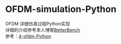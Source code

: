 # OFDM-simulation-Python
OFDM 详细仿真过程Python实现  
详细的介绍参考本人博客[BetterBench](https://zhuanlan.zhihu.com/p/434928660)  
参考：[4-ofdm-Python](https://colab.research.google.com/github/varun19299/wireless-lab-iitm/blob/notebooks/4-ofdm-python.ipynb#scrollTo=k-K6Cz5dB-S_)
